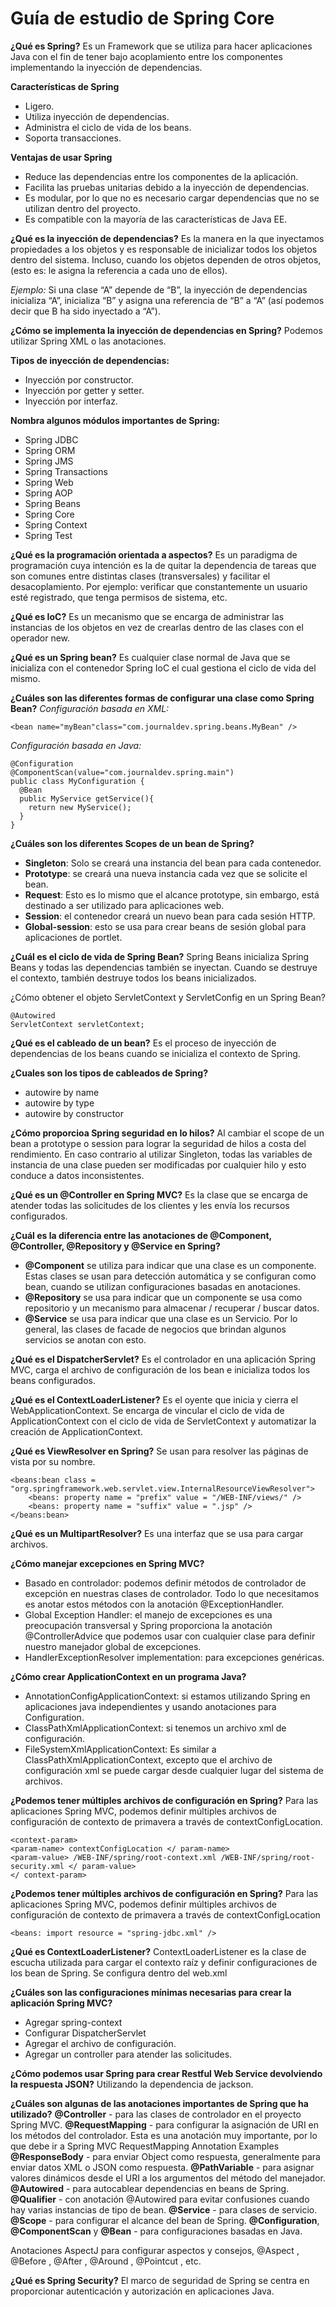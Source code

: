 # Guía de estudio de Spring Core

**¿Qué es Spring?**
Es un Framework que se utiliza para hacer aplicaciones Java con el fin de tener bajo acoplamiento entre los componentes implementando la inyección de dependencias.

**Características de Spring**

 - Ligero.
 - Utiliza inyección de dependencias.
 - Administra el ciclo de vida de los beans.
 - Soporta transacciones.

**Ventajas de usar Spring**
 - Reduce las dependencias entre los componentes de la aplicación.
 - Facilita las pruebas unitarias debido a la inyección de dependencias.
 - Es modular, por lo que no es necesario cargar dependencias que no se utilizan dentro del proyecto.
 - Es compatible con la mayoría de las características de Java EE.

**¿Qué es la inyección de dependencias?**
Es la manera en la que inyectamos propiedades a los objetos y es responsable de inicializar todos los objetos dentro del sistema. Incluso, cuando los objetos dependen de otros objetos, (esto es: le asigna la referencia a cada uno de ellos).

*Ejemplo:*
Si una clase “A” depende de “B”, la inyección de dependencias inicializa “A”, inicializa “B” y asigna una referencia de “B” a “A” (así podemos decir que B ha sido inyectado a “A”).

**¿Cómo se implementa la inyección de dependencias en Spring?**
Podemos utilizar Spring XML o las anotaciones.

**Tipos de inyección de dependencias:**
 - Inyección por constructor.
 - Inyección por getter y setter.
 - Inyección por interfaz.
    
**Nombra algunos módulos importantes de Spring:**
 - Spring JDBC
 - Spring ORM
 - Spring JMS
 - Spring Transactions
 - Spring Web
 - Spring AOP
 - Spring Beans
 - Spring Core
 - Spring Context
 - Spring Test
    
**¿Qué es la programación orientada a aspectos?**
Es un paradigma de programación cuya intención es la de quitar la dependencia de tareas que son comunes entre distintas clases (transversales) y facilitar el desacoplamiento. Por ejemplo: verificar que constantemente un usuario esté registrado, que tenga permisos de sistema, etc.

**¿Qué es IoC?**
Es un mecanismo que se encarga de administrar las instancias de los objetos en vez de crearlas dentro de las clases con el operador new.

**¿Qué es un Spring bean?**
Es cualquier clase normal de Java que se inicializa con el contenedor Spring IoC el cual gestiona el ciclo de vida del mismo.

**¿Cuáles son las diferentes formas de configurar una clase como Spring Bean?**
*Configuración basada en XML:*

    <bean name="myBean"class="com.journaldev.spring.beans.MyBean" />
*Configuración basada en Java:*
```
@Configuration
@ComponentScan(value="com.journaldev.spring.main")
public class MyConfiguration {
  @Bean
  public MyService getService(){
    return new MyService();
  }
}
```
**¿Cuáles son los diferentes Scopes de un bean de Spring?**
-   **Singleton**: Solo se creará una instancia del bean para cada contenedor.
-   **Prototype**: se creará una nueva instancia cada vez que se solicite el bean.
-   **Request**: Esto es lo mismo que el alcance prototype, sin embargo, está destinado a ser utilizado para aplicaciones web.
-   **Session**: el contenedor creará un nuevo bean para cada sesión HTTP.
-   **Global-session**: esto se usa para crear beans de sesión global para aplicaciones de portlet.

**¿Cuál es el ciclo de vida de Spring Bean?**
Spring Beans inicializa Spring Beans y todas las dependencias también se inyectan. Cuando se destruye el contexto, también destruye todos los beans inicializados.

¿Cómo obtener el objeto ServletContext y ServletConfig en un Spring Bean?
```
@Autowired
ServletContext servletContext;
```
**¿Qué es el cableado de un bean?**
Es el proceso de inyección de dependencias de los beans cuando se inicializa el contexto de Spring.

**¿Cuales son los tipos de cableados de Spring?**
 - autowire by name
 - autowire by type
 - autowire by constructor

**¿Cómo proporcioa Spring seguridad en lo hilos?**
Al cambiar el scope de un bean a prototype o session para lograr la seguridad de hilos a costa del rendimiento. En caso contrario al utilizar Singleton, todas las variables de instancia de una clase pueden ser modificadas por cualquier hilo y esto conduce a datos inconsistentes.

**¿Qué es un @Controller en Spring MVC?**
Es la clase que se encarga de atender todas las solicitudes de los clientes y les envía los recursos configurados.

**¿Cuál es la diferencia entre las anotaciones de @Component, @Controller, @Repository y @Service en Spring?**
 - **@Component** se utiliza para indicar que una clase es un componente. Estas clases se usan para detección automática y se configuran como bean, cuando se utilizan configuraciones basadas en anotaciones.
 - **@Repository** se usa para indicar que un componente se usa como repositorio y un mecanismo para almacenar / recuperar / buscar datos.
 - **@Service** se usa para indicar que una clase es un Servicio. Por lo general, las clases de facade de negocios que brindan algunos servicios se anotan con esto.
    
**¿Qué es el DispatcherServlet?**
Es el controlador en una aplicación Spring MVC, carga el archivo de configuración de los bean e inicializa todos los beans configurados.

**¿Qué es el ContextLoaderListener?**
Es el oyente que inicia y cierra el WebApplicationContext. Se encarga de vincular el ciclo de vida de ApplicationContext con el ciclo de vida de ServletContext y automatizar la creación de ApplicationContext.

**¿Qué es ViewResolver en Spring?**
Se usan para resolver las páginas de vista por su nombre.
```
<beans:bean class = "org.springframework.web.servlet.view.InternalResourceViewResolver">
    <beans: property name = "prefix" value = "/WEB-INF/views/" />
    <beans: property name = "suffix" value = ".jsp" />
</beans:bean>
```
**¿Qué es un MultipartResolver?**
Es una interfaz que se usa para cargar archivos.

**¿Cómo manejar excepciones en Spring MVC?**
 - Basado en controlador: podemos definir métodos de controlador de excepción en nuestras clases de controlador. Todo lo que necesitamos es anotar estos métodos con la anotación @ExceptionHandler.
 - Global Exception Handler: el manejo de excepciones es una preocupación transversal y Spring proporciona la anotación @ControllerAdvice que podemos usar con cualquier clase para definir nuestro manejador global de excepciones.
 - HandlerExceptionResolver implementation: para excepciones genéricas.

**¿Cómo crear ApplicationContext en un programa Java?**
 - AnnotationConfigApplicationContext: si estamos utilizando Spring en aplicaciones java independientes y usando anotaciones para Configuration.
 - ClassPathXmlApplicationContext: si tenemos un archivo xml de configuración.
 - FileSystemXmlApplicationContext: Es similar a ClassPathXmlApplicationContext, excepto que el archivo de configuración xml se puede cargar desde cualquier lugar del sistema de archivos.

**¿Podemos tener múltiples archivos de configuración en Spring?**
Para las aplicaciones Spring MVC, podemos definir múltiples archivos de configuración de contexto de primavera a través de contextConfigLocation.
```
<context-param>
<param-name> contextConfigLocation </ param-name>
<param-value> /WEB-INF/spring/root-context.xml /WEB-INF/spring/root-security.xml </ param-value>
</ context-param>
```
**¿Podemos tener múltiples archivos de configuración en Spring?**
Para las aplicaciones Spring MVC, podemos definir múltiples archivos de configuración de contexto de primavera a través de contextConfigLocation
```
<beans: import resource = "spring-jdbc.xml" />
```
**¿Qué es ContextLoaderListener?**
ContextLoaderListener es la clase de escucha utilizada para cargar el contexto raíz y definir configuraciones de los bean de Spring. Se configura dentro del web.xml

**¿Cuáles son las configuraciones mínimas necesarias para crear la aplicación Spring MVC?**
 - Agregar spring-context
 - Configurar DispatcherServlet
 - Agregar el archivo de configuración.
 - Agregar un controller para atender las solicitudes.
    
**¿Cómo podemos usar Spring para crear Restful Web Service devolviendo la respuesta JSON?**
Utilizando la dependencia de jackson.

**¿Cuáles son algunas de las anotaciones importantes de Spring que ha utilizado?**
**@Controller** - para las clases de controlador en el proyecto Spring MVC.
**@RequestMapping** - para configurar la asignación de URI en los métodos del controlador. Esta es una anotación muy importante, por lo que debe ir a Spring MVC RequestMapping Annotation Examples
**@ResponseBody** - para enviar Object como respuesta, generalmente para enviar datos XML o JSON como respuesta.
**@PathVariable** - para asignar valores dinámicos desde el URI a los argumentos del método del manejador.
**@Autowired** - para autocablear dependencias en beans de Spring.
**@Qualifier** - con anotación @Autowired para evitar confusiones cuando hay varias instancias de tipo de bean.
**@Service** - para clases de servicio.
**@Scope** - para configurar el alcance del bean de Spring.
**@Configuration**, **@ComponentScan** y **@Bean** - para configuraciones basadas en Java.

Anotaciones AspectJ para configurar aspectos y consejos, @Aspect , @Before , @After , @Around , @Pointcut , etc.

**¿Qué es Spring Security?**
El marco de seguridad de Spring se centra en proporcionar autenticación y autorización en aplicaciones Java.

